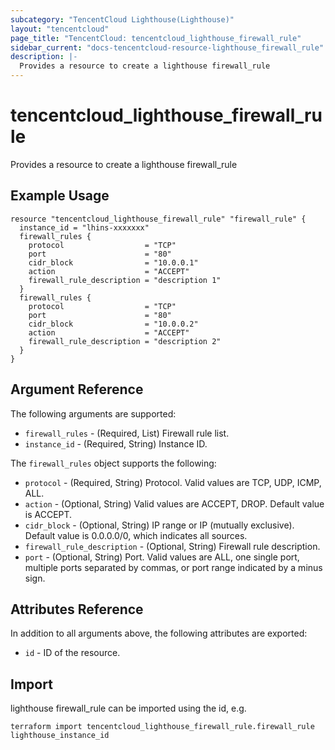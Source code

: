 ```yaml
---
subcategory: "TencentCloud Lighthouse(Lighthouse)"
layout: "tencentcloud"
page_title: "TencentCloud: tencentcloud_lighthouse_firewall_rule"
sidebar_current: "docs-tencentcloud-resource-lighthouse_firewall_rule"
description: |-
  Provides a resource to create a lighthouse firewall_rule
---
```


# tencentcloud_lighthouse_firewall_rule

Provides a resource to create a lighthouse firewall_rule

## Example Usage

```hcl
resource "tencentcloud_lighthouse_firewall_rule" "firewall_rule" {
  instance_id = "lhins-xxxxxxx"
  firewall_rules {
    protocol                  = "TCP"
    port                      = "80"
    cidr_block                = "10.0.0.1"
    action                    = "ACCEPT"
    firewall_rule_description = "description 1"
  }
  firewall_rules {
    protocol                  = "TCP"
    port                      = "80"
    cidr_block                = "10.0.0.2"
    action                    = "ACCEPT"
    firewall_rule_description = "description 2"
  }
}
```

## Argument Reference

The following arguments are supported:

* `firewall_rules` - (Required, List) Firewall rule list.
* `instance_id` - (Required, String) Instance ID.

The `firewall_rules` object supports the following:

* `protocol` - (Required, String) Protocol. Valid values are TCP, UDP, ICMP, ALL.
* `action` - (Optional, String) Valid values are ACCEPT, DROP. Default value is ACCEPT.
* `cidr_block` - (Optional, String) IP range or IP (mutually exclusive). Default value is 0.0.0.0/0, which indicates all sources.
* `firewall_rule_description` - (Optional, String) Firewall rule description.
* `port` - (Optional, String) Port. Valid values are ALL, one single port, multiple ports separated by commas, or port range indicated by a minus sign.

## Attributes Reference

In addition to all arguments above, the following attributes are exported:

* `id` - ID of the resource.



## Import

lighthouse firewall_rule can be imported using the id, e.g.

```
terraform import tencentcloud_lighthouse_firewall_rule.firewall_rule lighthouse_instance_id
```

